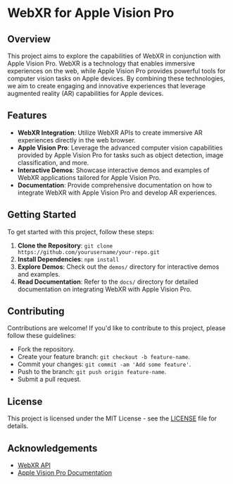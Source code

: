 # WebXR for Apple Vision Pro

## Overview

This project aims to explore the capabilities of WebXR in conjunction with Apple Vision Pro. WebXR is a technology that enables immersive experiences on the web, while Apple Vision Pro provides powerful tools for computer vision tasks on Apple devices. By combining these technologies, we aim to create engaging and innovative experiences that leverage augmented reality (AR) capabilities for Apple devices.

## Features

- **WebXR Integration**: Utilize WebXR APIs to create immersive AR experiences directly in the web browser.
- **Apple Vision Pro**: Leverage the advanced computer vision capabilities provided by Apple Vision Pro for tasks such as object detection, image classification, and more.
- **Interactive Demos**: Showcase interactive demos and examples of WebXR applications tailored for Apple Vision Pro.
- **Documentation**: Provide comprehensive documentation on how to integrate WebXR with Apple Vision Pro and develop AR experiences.

## Getting Started

To get started with this project, follow these steps:

1. **Clone the Repository**: `git clone https://github.com/yourusername/your-repo.git`
2. **Install Dependencies**: `npm install`
3. **Explore Demos**: Check out the `demos/` directory for interactive demos and examples.
4. **Read Documentation**: Refer to the `docs/` directory for detailed documentation on integrating WebXR with Apple Vision Pro.

## Contributing

Contributions are welcome! If you'd like to contribute to this project, please follow these guidelines:

- Fork the repository.
- Create your feature branch: `git checkout -b feature-name`.
- Commit your changes: `git commit -am 'Add some feature'`.
- Push to the branch: `git push origin feature-name`.
- Submit a pull request.

## License

This project is licensed under the MIT License - see the [LICENSE](LICENSE) file for details.

## Acknowledgements

- [WebXR API](https://immersive-web.github.io/webxr/)
- [Apple Vision Pro Documentation](https://developer.apple.com/documentation/vision)
